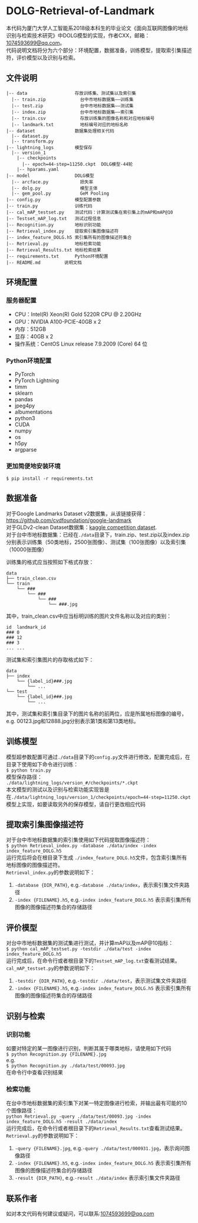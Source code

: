 # DOLG-Retrieval-of-Landmark
  本代码为厦门大学人工智能系2018级本科生的毕业论文《面向互联网图像的地标识别与检索技术研究》中DOLG模型的实现，作者CXX，邮箱：1074593699@qq.com。  
  代码说明文档将分为六个部分：环境配置，数据准备，训练模型，提取索引集描述符，评价模型以及识别与检索。
## 文件说明
```angular2html
|-- data                  存放训练集、测试集以及索引集
  |-- train.zip             台中市地标数据集——训练集
  |-- test.zip              台中市地标数据集——测试集
  |-- index.zip             台中市地标数据集——索引集
  |-- train.csv             存放训练集的图像名称和对应地标编号
  |-- landmark.txt          地标编号对应的地标名称
|-- dataset               数据集处理相关代码
  |-- dataset.py
  |-- transform.py
|-- lightning_logs        模型保存
  |-- version_1
    |-- checkpoints
      |-- epoch=44-step=11250.ckpt  DOLG模型-44轮
    |-- hparams.yaml
|-- model                 DOLG模型
  |-- arcface.py            损失率
  |-- dolg.py               模型主体
  |-- gem_pool.py           GeM Pooling
|-- config.py             模型配置参数
|-- train.py              训练代码
|-- cal_mAP_testset.py    测试代码：计算测试集在索引集上的mAP和mAP@10
|-- Testset_mAP_log.txt   测试过程信息
|-- Recognition.py        地标识别功能
|-- Retrieval_index.py    提取索引集图像描述符
|-- index_feature_DOLG.h5 索引集所有的图像描述符集合
|-- Retrieval.py          地标检索功能
|-- Retrieval_Results.txt 地标检索结果
|-- requirements.txt	  Python环境配置
|-- README.md		  说明文档
```
## 环境配置
### 服务器配置
- CPU：Intel(R) Xeon(R) Gold 5220R CPU @ 2.20GHz
- GPU：NVIDIA A100-PCIE-40GB x 2
- 内存：512GB
- 显存：40GB x 2
- 操作系统：CentOS Linux release 7.9.2009 (Core) 64 位
### Python环境配置
+ PyTorch
+ PyTorch Lightning
+ timm
+ sklearn
+ pandas
+ jpeg4py
+ albumentations
+ python3
+ CUDA
+ numpy
+ os
+ h5py
+ argparse
### 更加简便地安装环境
	$ pip install -r requirements.txt
## 数据准备
对于Google Landmarks Dataset v2数据集，从该链接获得：https://github.com/cvdfoundation/google-landmark  
对于GLDv2-clean Dataset数据集：[kaggle competition dataset](https://www.kaggle.com/c/landmark-retrieval-2021).  
对于台中市地标数据集：已经在```./data```目录下，train.zip、test.zip以及index.zip分别表示训练集（50类地标，2500张图像）、测试集（100张图像）以及索引集（10000张图像）

训练集的格式应当按照如下格式存放：  
```
data
├── train_clean.csv
└── train
    └── ###
        └── ###
            └── ###
                └── ###.jpg
```
其中，train_clean.csv中应当标明训练的图片文件名称以及对应的类别：
```
id	landmark_id
###	0
###	12
###	3
...	...
```  
测试集和索引集图片的存取格式如下：
```
data
├── index
    └── {label_id}###.jpg
		└── ...
└── test
    └── {label_id}###.jpg
		└── ...
```  
其中，测试集和索引集目录下的图片名称的前两位，应是所属地标图像的编号，  
e.g. 00123.jpg和12888.jpg分别表示第1类和第13类地标。
## 训练模型
模型超参数配置可通过```./data```目录下的```config.py```文件进行修改，配置完成后，在目录下使用如下命令进行训练：  
	```
	$ python train.py
	```  
模型保存路径：  
	```
	./data/lightning_logs/version_#/checkpoints/*.ckpt
	```  
本文模型的测试以及识别与检索功能实现皆是在```./data/lightning_logs/version_1/checkpoints/epoch=44-step=11250.ckpt```模型上实现，如要读取另外的保存模型，请自行更改相应代码
## 提取索引集图像描述符
对于台中市地标数据集的索引集使用如下代码提取图像描述符：  
	```
	$ python Retrieval_index.py -database ./data/index -index index_feature_DOLG.h5
	```  
运行完后将会在根目录下生成	```./index_feature_DOLG.h5```文件，包含索引集所有地标图像的图像描述符。  
```Retrieval_index.py```的参数说明如下：  
1. ```-database {DIR_PATH}```, e.g.```-database ./data/index```，表示索引集文件夹路径
2. ```-index {FILENAME}.h5```, e.g.```-index index_feature_DOLG.h5``` 表示索引集所有图像的图像描述符集合的存储路径
## 评价模型
对台中市地标数据集的测试集进行测试，并计算mAP以及mAP@10指标：  
	```
	$ python cal_mAP_testset.py -testdir ./data/test -index index_feature_DOLG.h5
	```  
运行完成后，在命令行或者根目录下的```Testset_mAP_log.txt```查看测试结果。
```cal_mAP_testset.py```的参数说明如下：  
1. ```-testdir {DIR_PATH}```, e.g.```-testdir ./data/test```，表示测试集文件夹路径
2. ```-index {FILENAME}.h5```, e.g.```-index index_feature_DOLG.h5``` 表示索引集所有图像的图像描述符集合的存储路径
## 识别与检索
### 识别功能
如要对特定的某一图像进行识别，判断其属于哪类地标，请使用如下代码  
	```
	$ python Recognition.py {FILENAME}.jpg
	```  
e.g.  
	```
	$ python Recognition.py ./data/test/00093.jpg
	```  
在命令行中查看识别结果
### 检索功能
在台中市地标数据集的索引集下对某一特定图像进行检索，并输出最有可能的10个图像路径：  
	```
	python Retrieval.py -query ./data/test/00093.jpg -index index_feature_DOLG.h5 -result ./data/index
	```  
运行完成后，在命令行或者根目录下的```Retrieval_Results.txt```查看测试结果。
```Retrieval.py```的参数说明如下：  
1. ```-query {FILENAME}.jpg```, e.g.```-query ./data/test/000931.jpg```，表示询问图像路径
2. ```-index {FILENAME}.h5```, e.g.```-index index_feature_DOLG.h5``` 表示索引集所有图像的图像描述符集合的存储路径
3. ```-result {DIR_PATH}```, e.g.```-result ./data/index``` 表示索引集文件夹路径
## 联系作者
如对本文代码有何建议或疑问，可以联系:1074593699@qq.com
